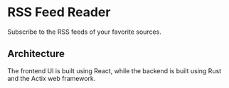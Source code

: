 # RSS Feed Reader

Subscribe to the RSS feeds of your favorite sources.

## Architecture

The frontend UI is built using React, while the backend is built using Rust and the Actix web framework.  